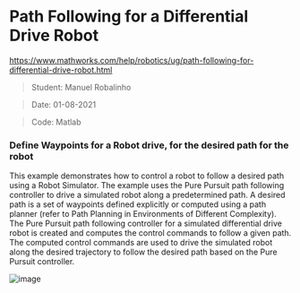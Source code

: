 # Path Following for a Differential Drive Robot



https://www.mathworks.com/help/robotics/ug/path-following-for-differential-drive-robot.html
> Student: Manuel Robalinho

> Date: 01-08-2021

> Code: Matlab

### Define Waypoints for a Robot drive, for the desired path for the robot

This example demonstrates how to control a robot to follow a desired path using a Robot Simulator. The example uses the Pure Pursuit path following controller to drive a simulated robot along a predetermined path. A desired path is a set of waypoints defined explicitly or computed using a path planner (refer to Path Planning in Environments of Different Complexity). The Pure Pursuit path following controller for a simulated differential drive robot is created and computes the control commands to follow a given path. The computed control commands are used to drive the simulated robot along the desired trajectory to follow the desired path based on the Pure Pursuit controller.


![image](https://user-images.githubusercontent.com/32210529/127781044-84067d21-72a2-4c98-9148-f2cb15e9014c.png)

